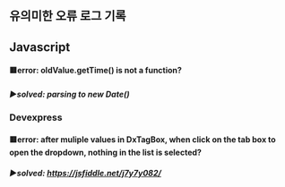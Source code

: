 ## 유의미한 오류 로그 기록

## Javascript

#### 🟥error: oldValue.getTime() is not a function?
##### ▶️solved: parsing to new Date()

### Devexpress
#### 🟥error: after muliple values in DxTagBox, when click on the tab box to open the dropdown, nothing in the list is selected? 
##### ▶️solved: https://jsfiddle.net/j7y7y082/

